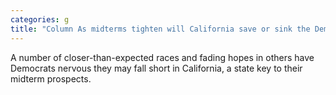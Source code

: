 ```yaml
---
categories: g
title: "Column As midterms tighten will California save or sink the Democrats"
---
```

A number of closer-than-expected races and fading hopes in others have Democrats nervous they may fall short in California, a state key to their midterm prospects.